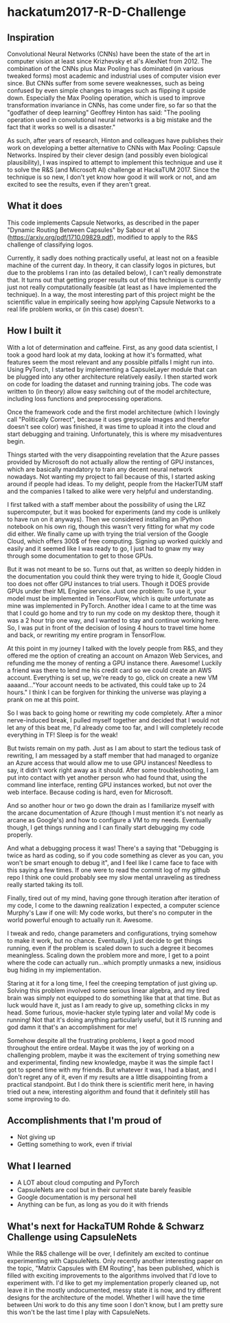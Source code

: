 # hackatum2017-R-D-Challenge
## Inspiration

Convolutional Neural Networks (CNNs) have been the state of the art in computer vision at least since Krizhevsky et al's AlexNet from 2012. The combination of the CNNs plus Max Pooling has dominated (in various tweaked forms) most academic and industrial uses of computer vision ever since. But CNNs suffer from some severe weaknesses, such as being confused by even simple changes to images such as flipping it upside down. Especially the Max Pooling operation, which is used to improve transformation invariance in CNNs, has come under fire, so far so that the "godfather of deep learning" Geoffrey Hinton has said: "The pooling operation used in convolutional neural networks is a big mistake and the fact that it works so well is a disaster."

As such, after years of research, Hinton and colleagues have publishes their work on developing a better alternative to CNNs with Max Pooling: Capsule Networks. Inspired by their clever design (and possibly even biological plausibility), I was inspired to attempt to implement this technique and use it to solve the R&S (and Microsoft AI) challenge at HackaTUM 2017. Since the technique is so new, I don't yet know how good it will work or not, and am excited to see the results, even if they aren't great.

## What it does

This code implements Capsule Networks, as described in the paper "Dynamic Routing Between Capsules" by Sabour et al (https://arxiv.org/pdf/1710.09829.pdf), modified to apply to the R&S challenge of classifying logos.

Currently, it sadly does nothing practically useful, at least not on a feasible machine of the current day. In theory, it can classify logos in pictures, but due to the problems I ran into (as detailed below), I can't really demonstrate that. It turns out that getting proper results out of this technique is currently just not really computationally feasible (at least as I have implemented the technique). In a way, the most interesting part of this project might be the scientific value in empirically seeing how applying Capsule Networks to a real life problem works, or (in this case) doesn't.

## How I built it

With a lot of determination and caffeine. First, as any good data scientist, I took a good hard look at my data, looking at how it's formatted, what features seem the most relevant and any possible pitfalls I might run into. Using PyTorch, I started by implementing a CapsuleLayer module that can be plugged into any other architecture relatively easily. I then started work on code for loading the dataset and running training jobs. The code was written to (in theory) allow easy switching out of the model architecture, including loss functions and preprocessing operations. 

Once the framework code and the first model architecture (which I lovingly call "Politically Correct", because it uses greyscale images and therefor doesn't see color) was finished, it was time to upload it into the cloud and start debugging and training. Unfortunately, this is where my misadventures begin.

Things started with the very disappointing revelation that the Azure passes provided by Microsoft do not actually allow the renting of GPU instances, which are basically mandatory to train any decent neural network nowadays. Not wanting my project to fail because of this, I started asking around if people had ideas. To my delight, people from the HackerTUM staff and the companies I talked to alike were very helpful and understanding.

I first talked with a staff member about the possibility of using the LRZ supercomputer, but it was booked for experiments (and my code is unlikely to have run on it anyways). Then we considered installing an IPython notebook on his own rig, though this wasn't very fitting for what my code did either. We finally came up with trying the trial version of the Google Cloud, which offers 300$ of free computing. Signing up worked quickly and easily and it seemed like I was ready to go, I just had to gnaw my way through some documentation to get to those GPUs.

But it was not meant to be so. Turns out that, as written so deeply hidden in the documentation you could think they were trying to hide it, Google Cloud too does not offer GPU instances to trial users. Though it DOES provide GPUs under their ML Engine service. Just one problem: To use it, your model must be implemented in TensorFlow, which is quite unfortunate as mine was implemented in PyTorch. Another idea I came to at the time was that I could go home and try to run my code on my desktop there, though it was a 2 hour trip one way, and I wanted to stay and continue working here. So, I was put in front of the decision of losing 4 hours to travel time home and back, or rewriting my entire program in TensorFlow.

At this point in my journey I talked with the lovely people from R&S, and they offered me the option of creating an account on Amazon Web Services, and refunding me the money of renting a GPU instance there. Awesome! Luckily a friend was there to lend me his credit card so we could create an AWS account. Everything is set up, we're ready to go, click on create a new VM aaaand..."Your account needs to be activated, this could take up to 24 hours." I think I can be forgiven for thinking the universe was playing a prank on me at this point.

So I was back to going home or rewriting my code completely. After a minor nerve-induced break, I pulled myself together and decided that I would not let any of this beat me, I'd already come too far, and I will completely recode everything in TF! Sleep is for the weak!

But twists remain on my path. Just as I am about to start the tedious task of rewriting, I am messaged by a staff member that had managed to organize an Azure access that would allow me to use GPU instances! Needless to say, it didn't work right away as it should. After some troubleshooting, I am put into contact with yet another person who had found that, using the command line interface, renting GPU instances worked, but not over the web interface. Because coding is hard, even for Microsoft. 

And so another hour or two go down the drain as I familiarize myself with the arcane documentation of Azure (though I must mention it's not nearly as arcane as Google's) and how to configure a VM to my needs. Eventually though, I get things running and I can finally start debugging my code properly.

And what a debugging process it was! There's a saying that "Debugging is twice as hard as coding, so if you code something as clever as you can, you won't be smart enough to debug it", and I feel like I came face to face with this saying a few times. If one were to read the commit log of my github repo I think one could probably see my slow mental unraveling as tiredness really started taking its toll. 

Finally, tired out of my mind, having gone through iteration after iteration of my code, I come to the dawning realization I expected, a computer science Murphy's Law if one will: My code works, but there's no computer in the world powerful enough to actually run it. Awesome.

I tweak and redo, change parameters and configurations, trying somehow to make it work, but no chance. Eventually, I just decide to get things running, even if the problem is scaled down to such a degree it becomes meaningless. Scaling down the problem more and more, I get to a point where the code can actually run...which promptly unmasks a new, insidious bug hiding in my implementation.

Staring at it for a long time, I feel the creeping temptation of just giving up. Solving this problem involved some serious linear algebra, and my tired brain was simply not equipped to do something like that at that time. But as luck would have it, just as I am ready to give up, something clicks in my head. Some furious, movie-hacker style typing later and voila! My code is running! Not that it's doing anything particularly useful, but it IS running and god damn it that's an accomplishment for me!

Somehow despite all the frustrating problems, I kept a good mood throughout the entire ordeal. Maybe it was the joy of working on a challenging problem, maybe it was the excitement of trying something new and experimental, finding new knowledge, maybe it was the simple fact I got to spend time with my friends. But whatever it was, I had a blast, and I don't regret any of it, even if my results are a little disappointing from a practical standpoint. But I do think there is scientific merit here, in having tried out a new, interesting algorithm and found that it definitely still has some improving to do.

## Accomplishments that I'm proud of

* Not giving up
* Getting something to work, even if trivial

## What I learned

* A LOT about cloud computing and PyTorch
* CapsuleNets are cool but in their current state barely feasible
* Google documentation is my personal hell
* Anything can be fun, as long as you do it with friends

## What's next for HackaTUM Rohde & Schwarz Challenge using CapsuleNets

While the R&S challenge will be over, I definitely am excited to continue experimenting with CapsuleNets. Only recently another interesting paper on the topic, "Matrix Capsules with EM Routing", has been published, which is filled with exciting improvements to the algorithms involved that I'd love to experiment with. I'd like to get my implementation properly cleaned up, not leave it in the mostly undocumented, messy state it is now, and try different designs for the architecture of the model. Whether I will have the time between Uni work to do this any time soon I don't know, but I am pretty sure this won't be the last time I play with CapsuleNets.



